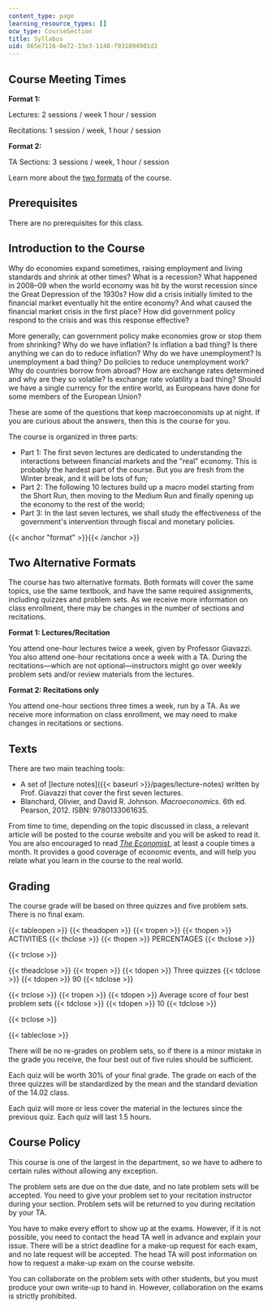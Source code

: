 ```yaml
---
content_type: page
learning_resource_types: []
ocw_type: CourseSection
title: Syllabus
uid: 865e7116-0e72-33e3-1148-f931894901d3
---
```


Course Meeting Times
--------------------

**Format 1:**

Lectures: 2 sessions / week 1 hour / session

Recitations: 1 session / week, 1 hour / session

**Format 2:**

TA Sections: 3 sessions / week, 1 hour / session

Learn more about the [two formats](#format) of the course.

Prerequisites
-------------

There are no prerequisites for this class. 

Introduction to the Course
--------------------------

Why do economies expand sometimes, raising employment and living standards and shrink at other times? What is a recession? What happened in 2008–09 when the world economy was hit by the worst recession since the Great Depression of the 1930s? How did a crisis initially limited to the financial market eventually hit the entire economy? And what caused the financial market crisis in the first place? How did government policy respond to the crisis and was this response effective?

More generally, can government policy make economies grow or stop them from shrinking? Why do we have inflation? Is inflation a bad thing? Is there anything we can do to reduce inflation? Why do we have unemployment? Is unemployment a bad thing? Do policies to reduce unemployment work? Why do countries borrow from abroad? How are exchange rates determined and why are they so volatile? Is exchange rate volatility a bad thing? Should we have a single currency for the entire world, as Europeans have done for some members of the European Union?

These are some of the questions that keep macroeconomists up at night. If you are curious about the answers, then this is the course for you.

The course is organized in three parts:

*   Part 1: The first seven lectures are dedicated to understanding the interactions between financial markets and the "real" economy. This is probably the hardest part of the course. But you are fresh from the Winter break, and it will be lots of fun;
*   Part 2: The following 10 lectures build up a macro model starting from the Short Run, then moving to the Medium Run and finally opening up the economy to the rest of the world;
*   Part 3: In the last seven lectures, we shall study the effectiveness of the government's intervention through fiscal and monetary policies.

{{< anchor "format" >}}{{< /anchor >}}

Two Alternative Formats
-----------------------

The course has two alternative formats. Both formats will cover the same topics, use the same textbook, and have the same required assignments, including quizzes and problem sets. As we receive more information on class enrollment, there may be changes in the number of sections and recitations.

**Format 1: Lectures/Recitation**

You attend one-hour lectures twice a week, given by Professor Giavazzi. You also attend one-hour recitations once a week with a TA. During the recitations—which are not optional—instructors might go over weekly problem sets and/or review materials from the lectures.

**Format 2: Recitations only**

You attend one-hour sections three times a week, run by a TA. As we receive more information on class enrollment, we may need to make changes in recitations or sections.

Texts
-----

There are two main teaching tools:

*   A set of [lecture notes]({{< baseurl >}}/pages/lecture-notes) written by Prof. Giavazzi that cover the first seven lectures.
*   Blanchard, Olivier, and David R. Johnson. _Macroeconomics_. 6th ed. Pearson, 2012. ISBN: 9780133061635.

From time to time, depending on the topic discussed in class, a relevant article will be posted to the course website and you will be asked to read it. You are also encouraged to read [_The_ _Economist_](http://www.economist.com/), at least a couple times a month. It provides a good coverage of economic events, and will help you relate what you learn in the course to the real world.

Grading
-------

The course grade will be based on three quizzes and five problem sets. There is no final exam.

{{< tableopen >}}
{{< theadopen >}}
{{< tropen >}}
{{< thopen >}}
ACTIVITIES
{{< thclose >}}
{{< thopen >}}
PERCENTAGES
{{< thclose >}}

{{< trclose >}}

{{< theadclose >}}
{{< tropen >}}
{{< tdopen >}}
Three quizzes
{{< tdclose >}}
{{< tdopen >}}
90
{{< tdclose >}}

{{< trclose >}}
{{< tropen >}}
{{< tdopen >}}
Average score of four best problem sets
{{< tdclose >}}
{{< tdopen >}}
10
{{< tdclose >}}

{{< trclose >}}

{{< tableclose >}}

There will be no re-grades on problem sets, so if there is a minor mistake in the grade you receive, the four best out of five rules should be sufficient.

Each quiz will be worth 30% of your final grade. The grade on each of the three quizzes will be standardized by the mean and the standard deviation of the 14.02 class.

Each quiz will more or less cover the material in the lectures since the previous quiz. Each quiz will last 1.5 hours.

Course Policy
-------------

This course is one of the largest in the department, so we have to adhere to certain rules without allowing any exception.

The problem sets are due on the due date, and no late problem sets will be accepted. You need to give your problem set to your recitation instructor during your section. Problem sets will be returned to you during recitation by your TA.

You have to make every effort to show up at the exams. However, if it is not possible, you need to contact the head TA well in advance and explain your issue. There will be a strict deadline for a make-up request for each exam, and no late request will be accepted. The head TA will post information on how to request a make-up exam on the course website.

You can collaborate on the problem sets with other students, but you must produce your own write-up to hand in. However, collaboration on the exams is strictly prohibited.